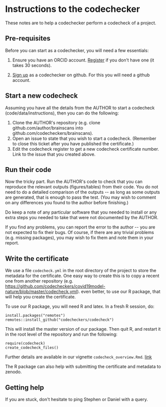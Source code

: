 # Instructions to the codechecker

These notes are to help a codechecker perform a codecheck of a
project.

## Pre-requisites

Before you can start as a codechecker, you will need a few essentials:

1. Ensure you have an ORCID account.
   [Register](https://orcid.org/register) if you don't have one (it
   takes 30 seconds).
   
2. [Sign up](https://github.com/codecheckers/codecheckers/issues/new?assignees=nuest&labels=registration&template=codechecker-registration.md&title=Register+as+codechecker)
   as a codechecker on github.  For this you will need a github
   account.

## Start a new codecheck

Assuming you have all the details from the AUTHOR to start a codecheck
(code/data/instructions), then you can do the following:


1. Clone the AUTHOR's repository (e.g. clone github.com/author/brainscans
into github.com/codecheckers/brainscans).
2. Open an issue to state that you wish to start a codecheck.
   (Remember to close this ticket after you have published the certificate.)
3. Edit the codecheck register to get a new codecheck certificate
   number.  Link to the issue that you created above.


## Run their code

Now the tricky part.  Run the AUTHOR's code to check that you can
reproduce the relevant outputs (figures/tables) from their code.  You
do not need to do a detailed comparison of the outputs -- as long as
some outputs are generated, that is enough to pass the test.  (You may
wish to comment on any differences you found to the author before
finishing.)

Do keep a note of any particular software that you needed to install
or any extra steps you needed to take that were not documented by the
AUTHOR.

If you find any problems, you can report the error to the author --
you are not expected to fix their bugs.  Of course, if there are any
trivial problems (e.g. missing packages), you may wish to fix them and
note them in your report.

## Write the certificate

We use a file `codecheck.yml` in the root directory of the project to
store the metadata for the certificate.  One easy way to create this
is to copy a recent one from another repository (e.g. <https://github.com/codecheckers/covid19model-nature/blob/master/codecheck.yml>). even
better, to use our R package, that will help you create the
certificate.

To use our R package, you will need R and latex.  In a fresh R
session, do:

```
install.packages("remotes")
remotes::install_github("codecheckers/codecheck")
```

This will install the master version of our package.  Then quit R, and
restart it in the root level of the repository and run the following:

```
require(codecheck)
create_codecheck_files()
```

Further details are available in our vignette
`codecheck_overview.Rmd`. [link](https://rdrr.io/github/codecheckers/codecheck/f/vignettes/codecheck_overview.Rmd)


The R package can also help with submitting the certificate and metadata to
zenodo.


## Getting help

If you are stuck, don't hesitate to ping Stephen or Daniel with a
query.
